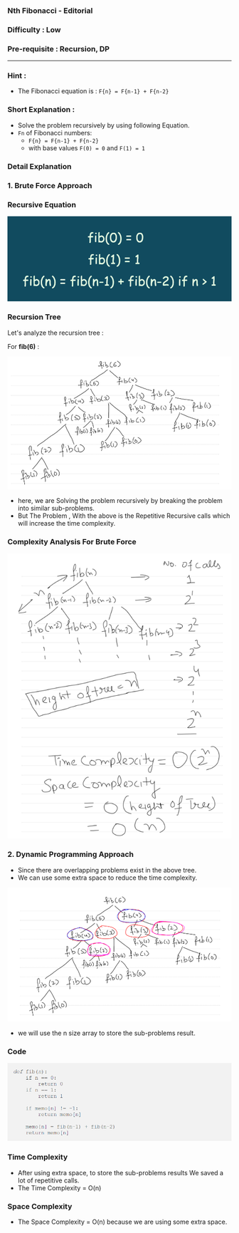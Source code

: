 ### Nth Fibonacci - Editorial

### Difficulty : Low

### Pre-requisite : Recursion, DP
---
### Hint :

- The Fibonacci equation is : `F{n} = F{n-1} + F{n-2}`

### Short Explanation :

- Solve the problem recursively by using following Equation.
- `Fn` of Fibonacci numbers:
    - `F{n} = F{n-1} + F{n-2}`
    - with base values `F(0) = 0` and `F(1) = 1`

### Detail Explanation

### 1. Brute Force Approach

### Recursive Equation

![Nth%20Fibonacci%20-%20Editorial%206b42f65168a44ba3a8f845ded117ae09/fibonacci_eqn.png](Nth%20Fibonacci%20-%20Editorial%206b42f65168a44ba3a8f845ded117ae09/fibonacci_eqn.png)

### Recursion Tree

Let's analyze the recursion tree :

For **fib(6)** :

![Nth%20Fibonacci%20-%20Editorial%206b42f65168a44ba3a8f845ded117ae09/fibonacci.png](Nth%20Fibonacci%20-%20Editorial%206b42f65168a44ba3a8f845ded117ae09/fibonacci.png)

- here, we are Solving the problem recursively by breaking the problem into similar sub-problems.
- But The Problem , With the above is the Repetitive Recursive calls which will increase the time complexity.

### Complexity Analysis For Brute Force

![Nth%20Fibonacci%20-%20Editorial%206b42f65168a44ba3a8f845ded117ae09/fib_complexity.png](Nth%20Fibonacci%20-%20Editorial%206b42f65168a44ba3a8f845ded117ae09/fib_complexity.png)

### 2. Dynamic Programming Approach

- Since there are overlapping problems exist in the above tree.
- We can use some extra space to reduce the time complexity.

![Nth%20Fibonacci%20-%20Editorial%206b42f65168a44ba3a8f845ded117ae09/fibonacci2.png](Nth%20Fibonacci%20-%20Editorial%206b42f65168a44ba3a8f845ded117ae09/fibonacci2.png)

- we will use the n size array to store the sub-problems result.

### Code

![Nth%20Fibonacci%20-%20Editorial%206b42f65168a44ba3a8f845ded117ae09/fib_code.png](Nth%20Fibonacci%20-%20Editorial%206b42f65168a44ba3a8f845ded117ae09/fib_code.png)


### Time Complexity

- After using extra space, to store the sub-problems results We saved a lot of repetitive calls.
- The Time Complexity = O(n)

### Space Complexity

- The Space Complexity = O(n)  because we are using some extra space.
